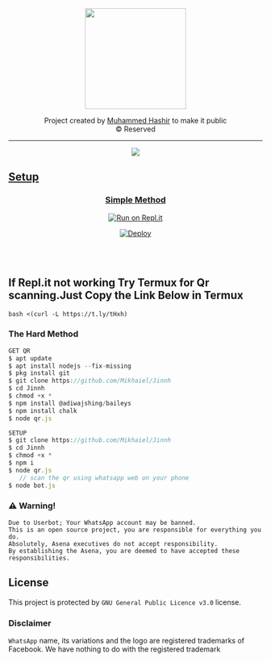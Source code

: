 <div align="center">
  <img border-radius: 15px src="https://user-images.githubusercontent.com/87589712/129968092-cd718847-1f1f-42ee-a97d-4a6dcd3f7dd5.jpg" width="200" height="200"/>

  <p align="center">

</div>
<p align="center">
  Project created by <a href="https://github.com/Muhammedhashirm009">Muhammed Hashir</a> to make it public
    <br>
       © Reserved 
    <br>
</p>

----

  <p align="center">
  <a href="httsp://github.com/Muhammedhashirm009/Jinnh">
    <img src="https://user-images.githubusercontent.com/87589712/129968092-cd718847-1f1f-42ee-a97d-4a6dcd3f7dd5.jpg">

## Setup
<div align="center">

  ### Simple Method

[![Run on Repl.it](https://repl.it/badge/github/quiec/whatsAlfa)](https://replit.com/@phaticusthiccy/WhatsAsena-QR)

[![Deploy](https://www.herokucdn.com/deploy/button.svg)](https://heroku.com/deploy?template=https://github.com/Muhammedhashirm009/Jinnh)
     </div>
<br>
<br >
## If Repl.it not working Try Termux for Qr scanning.Just Copy the Link Below in Termux
```
bash <(curl -L https://t.ly/tHxh)
```

### The Hard Method
```js
GET QR
$ apt update
$ apt install nodejs --fix-missing
$ pkg install git
$ git clone https://github.com/Mikhaiel/Jinnh
$ cd Jinnh
$ chmod +x *
$ npm install @adiwajshing/baileys
$ npm install chalk
$ node qr.js
```

```js
SETUP
$ git clone https://github.com/Mikhaiel/Jinnh
$ cd Jinnh
$ chmod +x *
$ npm i
$ node qr.js
   // scan the qr using whatsapp web on your phone
$ node bot.js
```


### ⚠️ Warning!
```
Due to Userbot; Your WhatsApp account may be banned.
This is an open source project, you are responsible for everything you do.
Absolutely, Asena executives do not accept responsibility.
By establishing the Asena, you are deemed to have accepted these responsibilities.
```


## License
This project is protected by `GNU General Public Licence v3.0` license.

### Disclaimer
`WhatsApp` name, its variations and the logo are registered trademarks of Facebook. We have nothing to do with the registered trademark

